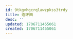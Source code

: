 ```yaml
---
id: 9tkgvhgcrqlawzpkss3trdy
title: 连环画
desc: ''
updated: 1706711465061
created: 1706711465061
---
```

